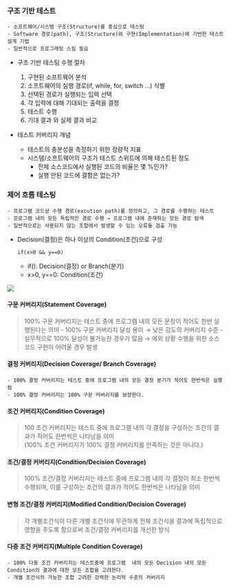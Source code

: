 ### 구조 기반 테스트 
    - 소프트웨어/시스템 구조(Structure)를 중심으로 테스팅 
    - Software 경로(path), 구조(Structure)와 구현(Implementation)에 기반한 테스트 설계 기법
    - 일반적으로 프로그래밍 스킬 필요

- 구조 기반 테스팅 수행 절차
    1. 구현된 소프트웨어 분석
    2. 소프트웨어의 실행 경로(if, while, for, switch ...) 식별
    3. 선택된 경로가 실행되는 입력 선택
    4. 각 입력에 대해 기대되는 출력을 결정
    5. 테스트 수행
    6. 기대 결과 와 실제 결과 비교

- 테스트 커버리지 개념
    - 테스트의 충분성을 측정하기 위한 정량적 지표
    - 시스템/소프트웨어의 구조가 테스트 스위트에 의해 테스트된 정도
        - 전체 소스코드에서 실행된 코드의 비율은 몇 %인가?
        - 실행 안된 코드에 결함은 없는가?

### 제어 흐름 테스팅
    - 프로그램 코드상 수행 경로(excution path)를 정의하고, 그 경로를 수행하는 테스트
    - 프로그램 내의 모든 독립적인 경로 수행 → 프로그램 내에 존재하는 모든 경로 탐색
    - 일반적으로는 사용되지 않는 조합에서 발생할 수 있는 오류들 검출 가능

- Decision(결정)은 하나 이상의 Condition(조건)으로 구성
    ```(java) 
    if(x>0 && y==0)
    ```
    - if(): Decision(결정) or Branch(분기)
    - x>0, y==0: Condition(조건) 

![](https://lh3.googleusercontent.com/proxy/A3VjN7Tdu_vCgDfigbKXB19LPWS58PiFvbT49sAXq1iTss8Df1C0cU7p84mQ91VKDpICxMYZ-NauNPfoKLs83v4Z_-aO9EN45eHxDX81zXOFH7g7-gmD8-Dx)

#### 구문 커버리지(Statement Coverage)
> 100% 구문 커버리지는 테스트 중에 프로그램 내의 모든 문장이 적어도 한번 실행된다는 의미
    - 100% 구문 커버리지 달성 용이 → 낮은 강도의 커버리지 수준
    - 실무적으로 100% 달성이 불가능한 경우가 많음 → 예외 상황 수행을 위한 소스코드 구현이 어려울 경우 발생


#### 결정 커버리지(Decision Coverage/ Branch Coverage)
    - 100% 결정 커버리지는 테스트 중에 프로그램 내의 모든 결정 분기가 적어도 한번씩은 실행됨
    - 100% 결정 커버리지는 100% 구문 커버리지를 보장한다.

#### 조건 커버리지(Condition Coverage)
> 100 조건 커버리지는 테스트 중에 프로그램 내의 각 결정을 구성하는 조건의 결과가 적어도 한번씩은 나타남을 의미</br> (100% 조건 커버리지가 100% 결정 커버리지를 만족하는 것은 아니다.)

#### 조건/결정 커버리지(Condition/Decision Coverage)
> 100% 조건/결정 커버리지는 테스트 중에 프로그램 내의 각 결정이 최소 한번씩 수행되며, 이를 구성하는 조건의 결과가 적어도 한번씩은 나타남을 의미

#### 변형 조건/결정 커버리지(Modified Condition/Decision Coverage)
> 각 개별조건식이 다른 개별 조건식에 무관하게 전체 조건식을 결과에 독립적으로 영향을 주도록 함으로써 조건/결정 커버리지를 개선한 방식


#### 다중 조건 커버리지(Multiple Condition Coverage)
    - 100% 다중 조건 커버리지는 테스트중에 프로그램  내의 모든 Decision 내의 모든 Condition의 결과에 대한 모든 조합을 고려한다.
    - 개별 조건식의 가능한 조합 고려한 강력한 논리적 수준의 커버리지
